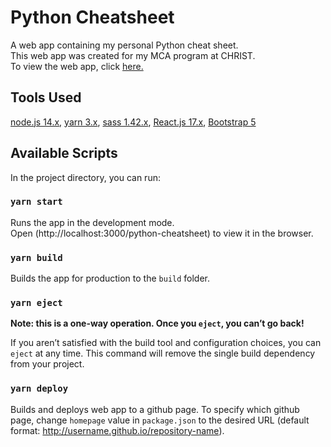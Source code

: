 # Python Cheatsheet

A web app containing my personal Python cheat sheet.\
This web app was created for my MCA program at CHRIST.\
To view the web app, click [here.](https://ishaanbose.github.io/python-cheatsheet/)

## Tools Used
[node.js 14.x](https://nodejs.org/en/download/), [yarn 3.x](https://yarnpkg.com/getting-started/install#per-project-install), [sass 1.42.x](https://sass-lang.com/install), [React.js 17.x](https://reactjs.org/docs/create-a-new-react-app.html#create-react-app), [Bootstrap 5](https://getbootstrap.com/docs/5.0/getting-started/introduction/#css)

## Available Scripts

In the project directory, you can run:

### `yarn start`

Runs the app in the development mode.\
Open (http://localhost:3000/python-cheatsheet) to view it in the browser.

### `yarn build`

Builds the app for production to the `build` folder.

### `yarn eject`

**Note: this is a one-way operation. Once you `eject`, you can’t go back!**

If you aren’t satisfied with the build tool and configuration choices, you can `eject` at any time. This command will remove the single build dependency from your project.

### `yarn deploy`

Builds and deploys web app to a github page. To specify which github page, change `homepage` value in `package.json` to the desired URL (default format: http://username.github.io/repository-name).